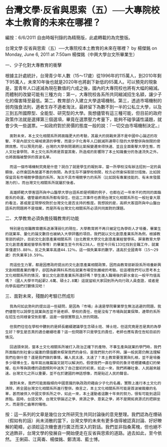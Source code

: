 # 台灣文學‧反省與思索（五）──大專院校本土教育的未來在哪裡？

編按：6/6/2011 自由時報刊錄的為精簡版，此處轉載的為完整版。
 
 
台灣文學‧反省與思索（五）──大專院校本土教育的未來在哪裡？
by 楊傑銘 on Monday, June 6, 2011 at 7:50am
楊傑銘（中興大學台文所畢業生）
 
 
一、少子化對大專教育的衝擊 
 
根據主計處統計，台灣青少年人數（15～17歲）從1996年的115萬人，到2010年剩下95萬人，未來10年後也就是2020年也將創下新低的65萬人。可以預見的現象是，當青年人口遽減為現在數值的六成之後，國內的大專院校也將有大幅的縮減。而體制的改變可能有三種方向：第一，大專院校各系所共同縮減招生名額，讓少子化的傷害降至最低。第二，教育部介入建立大學退場機制。第三，透過市場機制的弱肉強食法則，適者生存不適者淘汰，最終留下為數不到一半的公私立大學，以及三到五所國際型、全能型、研究型的大學。我想儘管有這三種可能，但目前的政府政策作法就是選擇第三個選項，畢竟在選票壓力考量下，能夠不碰爭議性議題，就會少失一些選票。一如政府對於房價的態度一般的說：『一切交由市場機制決定。』
 
      面對未來，本土文化相關系所將面臨更大的考驗，其最大的挑戰來源不是中國中心論述的攻擊、不是內部文化場域資源的爭奪，而是少子化青年人口銳減所連帶引發的大學整併與倒閉的骨牌效應。可以預見的是，台灣的大學倒閉潮將比氣候變遷來得快速、並且全面衝擊大學生態，而人文社會學院、本土文化系所將是首當其衝，所造成的影響除了本土知識養分的急速流失之外，也將面臨被整併的首波名單。
 
      而這一個市場機制究竟是什麼？說白了就是學生的報到率，當一所學校沒有辦法招到一定的員額後，必然會因為營運不善的倒閉。為求生存不讓學校倒閉，校方必然會採取部分措施，比如說保留具有市場競爭價值的系所，淘汰不具市場競爭力的系所（比如說有專業技能的、有未來發展潛力的）。而台灣文化相關系所就屬於後者。
 
      高雄師範大學客語所與中山醫學大學台語系即是明顯的例子，也都在近一年來不約而同的面臨廢系的命運。儘管最終兩系所都有保住，但這二次事件也表現台灣文化相關系所在一般社會大眾的看法，甚或是呈現學校對於台灣文化是否支持的態度。我想說的是，高師大客語所與中山醫台語系的問題將不是個案，而是所有台灣文化相關系所必須共同面對的課題。
 
二、大學教育必須負擔技職教育的功能
 
      特別是在技職教育體系逐漸薄弱化的現在，大學教育將不再只被定位為學術人才培養，畢業生的就業率、量化的論文數目也被納入大學評鑑的項目。我們就以文化創意產業系所為例，根據教育部的統計，目前文化創意產業相關系所（台北教育大學文化創意產業經營學系、屏東教育大學文化創意產業經營學系等等）的畢業生至今共有238人，但至今只有133位找到全職工作，就業率僅達55.88％，反之失業率高達44.12％。這一個失業率的數字，遠高於全國青年（15～29歲）的失業率10.59％。
 
      而這些生力軍，都是因應政府提出的文化創意產業相關政策，因而由教育部新設系所培養新興文創相關產業的種子，卻因為新興科系而在就業市場受到嚴峻的考驗。從這裡我們可以思考本土文化相關系所的情況，會比文化創意產業系所還好嗎？學生進入職場後的薪水會比一般平均值高嗎？（國人大學平均起薪2.6萬、碩士2.8萬）這就留給大家回到所內向行政人員查證，或者是向學長姐們打聽情況吧！
 
三、面對未來，殘酷的考驗已然成形
 
      我為何如此勢利的提出這一些疑問，是因為『市場』永遠是學院畢業學生無法逃避的問題，我們儘管可以說學生就業與否並不是老師、學校的責任，但是沒有了市場與就業保障，連帶的系所在招生也同樣會受到影響，這是一個很實際且入世的問題。
 
      但我們往往在學校中聽到的是師長繼續建議學生念碩士班、博士班，但這究竟是否是真的為學生好？學生是否真的適合繼續唸書？這一些問題不只是學生的責任，老師也應有責任告知目前的情況。
 
      回過頭來說，當本土文化相關系所被打入政治正確下的產物、不事生產與就業的學門時，我們所面臨的到社會以偏激的價值觀來框架我們的身份。是我們努力的不夠，讓一般民眾仍無法理解我們在做什麼？還是我們做的事情，離人民太遠、太遠了？本土教育要落實與扎根，並不是培養多少碩博士生，每年寫出幾篇論文就可以解決的。假使我們一直在學術的象牙塔裡建構虛幻的榮耀，在升等與跳槽的遊戲規則中迷失了自己當初的初衷，如此一來，我們將離社會、人民越來越遠。台灣文化之所以重要，並不在於建國的神話想像，而是貼近人民的聲音。
 
      面對未來，我們可能面臨傾向中國意識的執政政府藉由少子化的名義，實際上進行本土文化的清除，將全國台灣文化相關系所進行整併。換言之，本土文化相關系所可能是首波被裁撤的名單，甚而被併入中國文學系所之中，如此一來，本土運動者這數十年來的努力，很有可能到退回原點。屆時，台語文學、台灣文學論述之爭、資源之爭、意氣之爭，將不是開拓資源式的把餅坐大，而是唇亡齒寒的犧牲。
 
 
 
按：這一系列的文章是幾位台文所研究生共同討論後的意見整理。我們認為在煙硝（假如有的話）尚未消散的當下，台灣文學的未來有更多值得被認真討論、好好瞭解的範疇，必須趁這次機會進行廣泛而深入的對話。我們並非指桑罵槐，但也絕不文過飾非，台灣文學的發展自一開始便走在反省與思索的道路。過去如此，至今依然。 
王俐茹、江昺崙、楊傑銘、鄭清鴻、藍士博。
